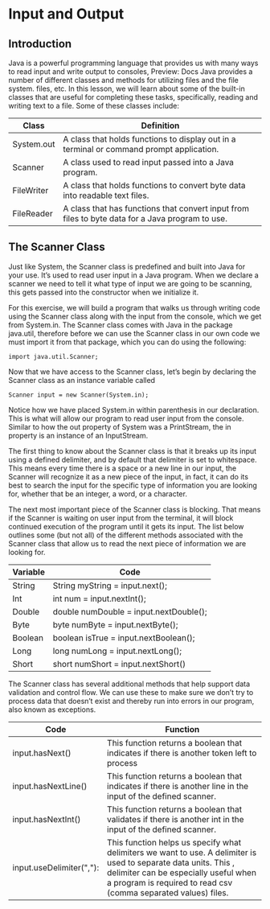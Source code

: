 # Input and Output
## Introduction
Java is a powerful programming language that provides us with many ways to read input and write output to consoles, 
Preview: Docs Java provides a number of different classes and methods for utilizing files and the file system.
files, etc. In this lesson, we will learn about some of the built-in classes that are useful for completing these 
tasks, specifically, reading and writing text to a file. Some of these classes include:
 
| Class |	Definition |
|-------|------------|
| System.out	| A class that holds functions to display out in a terminal or command prompt application. |
| Scanner |	A class used to read input passed into a Java program. |
| FileWriter |	A class that holds functions to convert byte data into readable text files. |
| FileReader |	A class that has functions that convert input from files to byte data for a Java program to use. |

## The Scanner Class
Just like System, the Scanner class is predefined and built into Java for your use. It’s used to read user input in a Java program. When we declare a scanner we need to tell it what type of input we are going to be scanning, this gets passed into the constructor when we initialize it.

For this exercise, we will build a program that walks us through writing code using the Scanner class along with the input from the console, which we get from System.in. The Scanner class comes with Java in the package java.util, therefore before we can use the Scanner class in our own code we must import it from that package, which you can do using the following:

```
import java.util.Scanner;
```

Now that we have access to the Scanner class, let’s begin by declaring the Scanner class as an instance variable called
```
Scanner input = new Scanner(System.in);
```
Notice how we have placed System.in within parenthesis in our declaration. This is what will allow our program to read user input from the console. Similar to how the out property of System was a PrintStream, the in property is an instance of an InputStream.

The first thing to know about the Scanner class is that it breaks up its input using a defined delimiter, and by default that delimiter is set to whitespace. This means every time there is a space or a new line in our input, the Scanner will recognize it as a new piece of the input, in fact, it can do its best to search the input for the specific type of information you are looking for, whether that be an integer, a word, or a character.

The next most important piece of the Scanner class is blocking. That means if the Scanner is waiting on user input from the terminal, it will block continued execution of the program until it gets its input.
The list below outlines some (but not all) of the different methods associated with the Scanner class that allow us to read the next piece of information we are looking for.

| Variable	| Code |
| -------- | ---- |
| String	| String myString = input.next(); |
| Int |	int num = input.nextInt(); |
| Double	| double numDouble = input.nextDouble(); |
| Byte	| byte numByte = input.nextByte(); |
| Boolean	| boolean isTrue = input.nextBoolean(); |
| Long	| long numLong = input.nextLong(); |
| Short |	short numShort = input.nextShort() |

The Scanner class has several additional methods that help support data validation and control flow. We can use these to make sure we don’t try to process data that doesn’t exist and thereby run into errors in our program, also known as exceptions.

| Code |	Function |
| ---- | -------- |
| input.hasNext()	| This function returns a boolean that indicates if there is another token left to process |
| input.hasNextLine() |	This function returns a boolean that indicates if there is another line in the input of the defined scanner. |
| input.hasNextInt()	| This function returns a boolean that validates if there is another int in the input of the defined scanner. |
| input.useDelimiter(","): |	This function helps us specify what delimiters we want to use. A delimiter is used to separate data units. This , delimiter can be especially useful when a program is required to read csv (comma separated values) files. |
